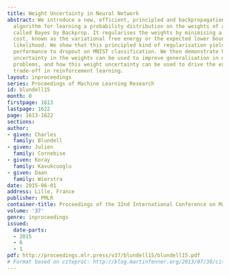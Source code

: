 ```yaml
---
title: Weight Uncertainty in Neural Network
abstract: We introduce a new, efficient, principled and backpropagation-compatible
  algorithm for learning a probability distribution on the weights of a neural network,
  called Bayes by Backprop. It regularises the weights by minimising a compression
  cost, known as the variational free energy or the expected lower bound on the marginal
  likelihood. We show that this principled kind of regularisation yields comparable
  performance to dropout on MNIST classification. We then demonstrate how the learnt
  uncertainty in the weights can be used to improve generalisation in non-linear regression
  problems, and how this weight uncertainty can be used to drive the exploration-exploitation
  trade-off in reinforcement learning.
layout: inproceedings
series: Proceedings of Machine Learning Research
id: blundell15
month: 0
firstpage: 1613
lastpage: 1622
page: 1613-1622
sections: 
author:
- given: Charles
  family: Blundell
- given: Julien
  family: Cornebise
- given: Koray
  family: Kavukcuoglu
- given: Daan
  family: Wierstra
date: 2015-06-01
address: Lille, France
publisher: PMLR
container-title: Proceedings of the 32nd International Conference on Machine Learning
volume: '37'
genre: inproceedings
issued:
  date-parts:
  - 2015
  - 6
  - 1
pdf: http://proceedings.mlr.press/v37/blundell15/blundell15.pdf
# Format based on citeproc: http://blog.martinfenner.org/2013/07/30/citeproc-yaml-for-bibliographies/
---
```

